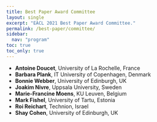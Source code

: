```yaml
---
title: Best Paper Award Committee
layout: single
excerpt: "EACL 2021 Best Paper Award Committee."
permalink: /best-paper/committee/
sidebar:
  nav: "program"
toc: true
toc_only: true
---
```


- **Antoine Doucet**, University of La Rochelle, France
- **Barbara Plank**, IT University of Copenhagen, Denmark
- **Bonnie Webber**, University of Edinburgh, UK
- **Joakim Nivre**, Uppsala University, Sweden
- **Marie-Francine Moens**, KU Leuven, Belgium
- **Mark Fishel**, University of Tartu, Estonia
- **Roi Reichart**, Technion, Israel
- **Shay Cohen**, University of Edinburgh, UK
